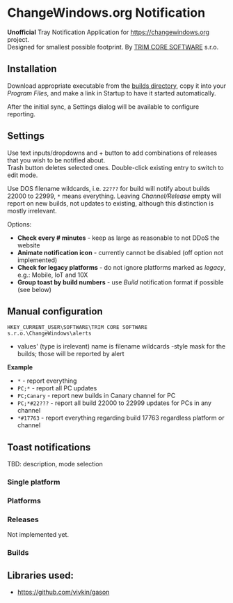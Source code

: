 # ChangeWindows.org Notification

**Unofficial** Tray Notification Application for https://changewindows.org project.  
Designed for smallest possible footprint. By [TRIM CORE SOFTWARE](https://www.trimcore.cz) s.r.o.

## Installation

Download appropriate executable from the [builds directory](tree/main/builds),
copy it into your *Program Files*, and make a link in Startup to have it started automatically.

After the initial sync, a Settings dialog will be available to configure reporting.

## Settings

Use text inputs/dropdowns and + button to add combinations of releases that you wish to be notified about.  
Trash button deletes selected ones. Double-click existing entry to switch to edit mode.

Use DOS filename wildcards, i.e. `22???` for build will notify about builds 22000 to 22999, `*` means everything.
Leaving *Channel/Release* empty will report on new builds, not updates to existing, although this distinction
is mostly irrelevant.

Options:

* **Check every # minutes** - keep as large as reasonable to not DDoS the website
* **Animate notification icon** - currently cannot be disabled (off option not implemented)
* **Check for legacy platforms** - do not ignore platforms marked as *legacy*, e.g.: Mobile, IoT and 10X
* **Group toast by build numbers** - use *Build* notification format if possible (see below)

## Manual configuration

`HKEY_CURRENT_USER\SOFTWARE\TRIM CORE SOFTWARE s.r.o.\ChangeWindows\alerts`
* values' (type is irelevant) name is filename wildcards -style mask for the builds; those will be reported by alert

**Example**
* `*` - report everything
* `PC;*` - report all PC updates
* `PC;Canary` - report new builds in Canary channel for PC
* `PC;*#22???` - report all build 22000 to 22999 updates for PCs in any channel
* `*#17763` - report everything regarding build 17763 regardless platform or channel

## Toast notifications

TBD: description, mode selection

### Single platform

### Platforms

### Releases

Not implemented yet.

### Builds


## Libraries used:
* https://github.com/vivkin/gason
